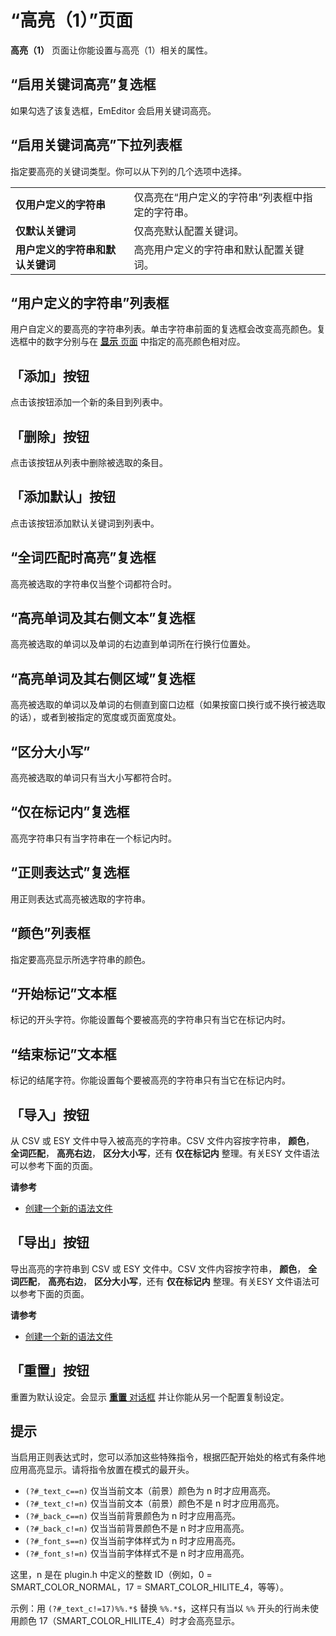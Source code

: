 # “高亮（1）”页面

**高亮（1）** 页面让你能设置与高亮（1）相关的属性。

## “启用关键词高亮”复选框

如果勾选了该复选框，EmEditor 会启用关键词高亮。

## “启用关键词高亮”下拉列表框

指定要高亮的关键词类型。你可以从下列的几个选项中选择。

|     |     |
| --- | --- |
| **仅用户定义的字符串** | 仅高亮在“用户定义的字符串”列表框中指定的字符串。 |
| **仅默认关键词** | 仅高亮默认配置关键词。 |
| **用户定义的字符串和默认关键词** | 高亮用户定义的字符串和默认配置关键词。 |

## “用户定义的字符串”列表框

用户自定义的要高亮的字符串列表。单击字符串前面的复选框会改变高亮颜色。复选框中的数字分别与在 [**显示** 页面](../display/index) 中指定的高亮颜色相对应。

## 「添加」按钮

点击该按钮添加一个新的条目到列表中。

## 「删除」按钮

点击该按钮从列表中删除被选取的条目。

## 「添加默认」按钮

点击该按钮添加默认关键词到列表中。

## “全词匹配时高亮”复选框

高亮被选取的字符串仅当整个词都符合时。

## “高亮单词及其右侧文本”复选框

高亮被选取的单词以及单词的右边直到单词所在行换行位置处。

## “高亮单词及其右侧区域”复选框

高亮被选取的单词以及单词的右侧直到窗口边框（如果按窗口换行或不换行被选取的话），或者到被指定的宽度或页面宽度处。

## “区分大小写”

高亮被选取的单词只有当大小写都符合时。

## “仅在标记内”复选框

高亮字符串只有当字符串在一个标记内时。

## “正则表达式”复选框

用正则表达式高亮被选取的字符串。

## “颜色”列表框

指定要高亮显示所选字符串的颜色。

## “开始标记”文本框

标记的开头字符。你能设置每个要被高亮的字符串只有当它在标记内时。

## “结束标记”文本框

标记的结尾字符。你能设置每个要被高亮的字符串只有当它在标记内时。

## 「导入」按钮

从 CSV 或 ESY 文件中导入被高亮的字符串。CSV 文件内容按字符串， **颜色**， **全词匹配**， **高亮右边**， **区分大小写**，还有 **仅在标记内** 整理。有关ESY 文件语法可以参考下面的页面。

**请参考**

- [创建一个新的语法文件](../../../howto/customize/syntax_file)

## 「导出」按钮

导出高亮的字符串到 CSV 或 ESY 文件中。CSV 文件内容按字符串， **颜色**， **全词匹配**， **高亮右边**， **区分大小写**，还有 **仅在标记内** 整理。有关ESY 文件语法可以参考下面的页面。

**请参考**

- [创建一个新的语法文件](../../../howto/customize/syntax_file)

## 「重置」按钮

重置为默认设定。会显示 [**重置** 对话框](../reset/index) 并让你能从另一个配置复制设定。

## 提示

当启用正则表达式时，您可以添加这些特殊指令，根据匹配开始处的格式有条件地应用高亮显示。请将指令放置在模式的最开头。

- `(?#_text_c==n)` 仅当当前文本（前景）颜色为 n 时才应用高亮。
- `(?#_text_c!=n)` 仅当当前文本（前景）颜色不是 n 时才应用高亮。
- `(?#_back_c==n)` 仅当当前背景颜色为 n 时才应用高亮。
- `(?#_back_c!=n)` 仅当当前背景颜色不是 n 时才应用高亮。
- `(?#_font_s==n)` 仅当当前字体样式为 n 时才应用高亮。
- `(?#_font_s!=n)` 仅当当前字体样式不是 n 时才应用高亮。

这里，n 是在 plugin.h 中定义的整数 ID（例如，0 = SMART_COLOR_NORMAL，17 = SMART_COLOR_HILITE_4，等等）。

示例：用 `(?#_text_c!=17)%%.*$` 替换 `%%.*$`，这样只有当以 `%%` 开头的行尚未使用颜色 17（SMART_COLOR_HILITE_4）时才会高亮显示。